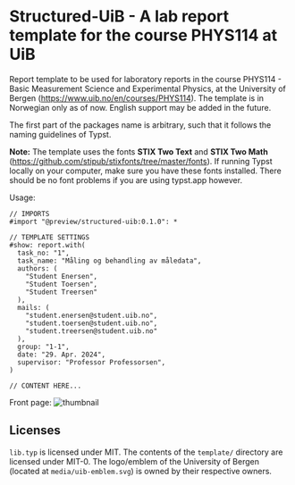 # Structured-UiB - A lab report template for the course PHYS114 at UiB

Report template to be used for laboratory reports in the course PHYS114 - Basic Measurement Science and Experimental Physics, at the University of Bergen (https://www.uib.no/en/courses/PHYS114). The template is in Norwegian only as of now. English support may be added in the future.

The first part of the packages name is arbitrary, such that it follows the naming guidelines of Typst. 

**Note:** The template uses the fonts **STIX Two Text** and **STIX Two Math** (https://github.com/stipub/stixfonts/tree/master/fonts). If running Typst locally on your computer, make sure you have these fonts installed. There should be no font problems if you are using typst.app however.

Usage:
```typ
// IMPORTS
#import "@preview/structured-uib:0.1.0": *

// TEMPLATE SETTINGS
#show: report.with(
  task_no: "1",
  task_name: "Måling og behandling av måledata",
  authors: (
    "Student Enersen",
    "Student Toersen", 
    "Student Treersen"
  ),
  mails: (
    "student.enersen@student.uib.no", 
    "student.toersen@student.uib.no", 
    "student.treersen@student.uib.no"
  ),
  group: "1-1",
  date: "29. Apr. 2024",
  supervisor: "Professor Professorsen",
)

// CONTENT HERE...
```

Front page:
![thumbnail](https://github.com/AugustinWinther/structured-uib/assets/30674646/a93718d8-362d-453b-8047-3c3c4388d442)


## Licenses
`lib.typ` is licensed under MIT. The contents of the `template/` directory are licensed under MIT-0. The logo/emblem of the University of Bergen (located at `media/uib-emblem.svg`) is owned by their respective owners.
